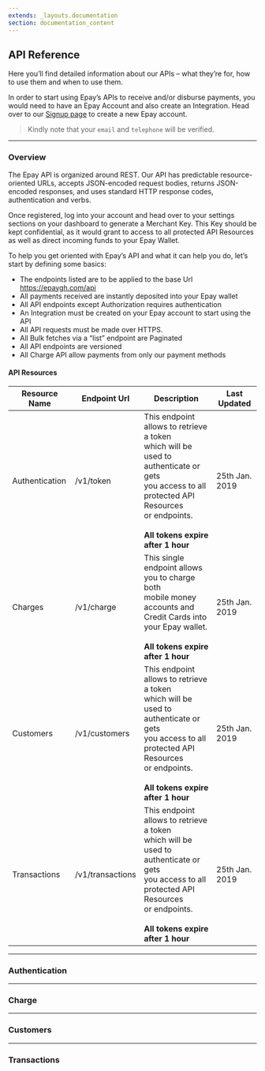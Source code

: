 ```yaml
---
extends: _layouts.documentation
section: documentation_content
---
```


## API Reference
Here you’ll find detailed information about our APIs – what they’re for, how to use them and when to use them.

In order to start using Epay’s APIs to receive and/or disburse payments, you would need to have an Epay Account and 
also create an Integration. Head over to our [Signup page](https://epaygh.com/register) to create a new Epay account.

> Kindly note that your `email` and `telephone` will be verified.

-------

### Overview
The Epay API is organized around REST. Our API has predictable resource-oriented URLs, accepts JSON-encoded request bodies, returns JSON-encoded responses, and uses standard HTTP response codes, authentication and verbs.

Once registered, log into your account and head over to your settings sections on your dashboard to generate a Merchant Key. This Key should be kept confidential, as it would grant to access to all protected API Resources as well as direct incoming funds to your Epay Wallet.

To help you get oriented with Epay’s API and what it can help you do, let’s start by defining some basics:
- The endpoints listed are to be applied to the base Url https://epaygh.com/api
- All payments received are instantly deposited into your Epay wallet
- All API endpoints except Authorization requires authentication
- An Integration must be created on your Epay account to start using the API
- All API requests must be made over HTTPS.
- All Bulk fetches via a “list” endpoint are Paginated
- All API endpoints are versioned
- All Charge API allow payments from only our payment methods


#### API Resources

<div class="overflow-y-auto scrollbar-w-2 scrollbar-track-grey-lighter scrollbar-thumb-rounded scrollbar-thumb-grey scrolling-touch">
    <table class="w-full text-left table-collapse">
    <thead>
        <tr>
        <th class="text-sm font-semibold text-grey-darker p-2 bg-grey-lighter">Resource Name</th>
        <th class="text-sm font-semibold text-grey-darker p-2 bg-grey-lighter">Endpoint Url</th>
        <th class="text-sm font-semibold text-grey-darker p-2 bg-grey-lighter">Description</th>
        <th class="text-sm font-semibold text-grey-darker p-2 bg-grey-lighter">Last Updated</th>
        </tr>
    </thead>
    <tbody class="align-baseline">
        <tr>
            <td class="p-2 border-t border-grey-light font-mono text-sm text-grey-darkest whitespace-no-wrap">
                Authentication
            </td>
            <td class="p-2 border-t border-grey-light font-mono text-sm text-blue-lighter whitespace-no-wrap">
                /v1/token
            </td>
            <td class="p-2 border-t border-grey-light font-mono text-sm text-grey-darkest whitespace-no-wrap">
                This endpoint allows to retrieve a token <br> 
                which will be used to authenticate or gets <br>
                you access to all protected API Resources <br>or endpoints. <br><br>
                <b>All tokens expire after 1 hour</b> 
            </td>
            <td class="p-2 border-t border-grey-light font-mono text-sm text-purple-dark whitespace-no-wrap">
                25th Jan. 2019
            </td>
        </tr>
         <tr>
            <td class="p-2 border-t border-grey-light font-mono text-sm text-grey-darkest whitespace-no-wrap">
                Charges
            </td>
            <td class="p-2 border-t border-grey-light font-mono text-sm text-blue-lighter whitespace-no-wrap">
                /v1/charge
            </td>
            <td class="p-2 border-t border-grey-light font-mono text-sm text-grey-darkest whitespace-no-wrap">
                This single endpoint allows you to charge both <br> 
                mobile money accounts and Credit Cards into  <br>
                your Epay wallet. <br><br>
                <b>All tokens expire after 1 hour</b> 
            </td>
            <td class="p-2 border-t border-grey-light font-mono text-sm text-purple-dark whitespace-no-wrap">
                25th Jan. 2019
            </td>
        </tr>
        <tr>
         <tr>
            <td class="p-2 border-t border-grey-light font-mono text-sm text-grey-darkest whitespace-no-wrap">
                Customers
            </td>
            <td class="p-2 border-t border-grey-light font-mono text-sm text-blue-lighter whitespace-no-wrap">
                /v1/customers
            </td>
            <td class="p-2 border-t border-grey-light font-mono text-sm text-grey-darkest whitespace-no-wrap">
                This endpoint allows to retrieve a token <br> 
                which will be used to authenticate or gets <br>
                you access to all protected API Resources <br>or endpoints. <br><br>
                <b>All tokens expire after 1 hour</b> 
            </td>
            <td class="p-2 border-t border-grey-light font-mono text-sm text-purple-dark whitespace-no-wrap">
                25th Jan. 2019
            </td>
        </tr>
         <tr>
            <td class="p-2 border-t border-grey-light font-mono text-sm text-grey-darkest whitespace-no-wrap">
                Transactions
            </td>
            <td class="p-2 border-t border-grey-light font-mono text-sm text-blue-lighter whitespace-no-wrap">
                /v1/transactions
            </td>
            <td class="p-2 border-t border-grey-light font-mono text-sm text-grey-darkest whitespace-no-wrap">
                This endpoint allows to retrieve a token <br> 
                which will be used to authenticate or gets <br>
                you access to all protected API Resources <br>or endpoints. <br><br>
                <b>All tokens expire after 1 hour</b> 
            </td>
            <td class="p-2 border-t border-grey-light font-mono text-sm text-purple-dark whitespace-no-wrap">
                25th Jan. 2019
            </td>
        </tr>
    </tbody>
    </table>
</div>

----------

### Authentication

----------

### Charge 

----------

### Customers

----------

### Transactions
